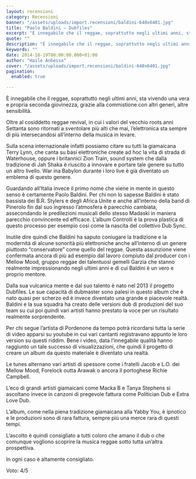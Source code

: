 ```yaml
---
layout: recensioni
category: Recensioni
banner: "/assets/uploads/import.recensioni/baldini-640x6401.jpg"
title: "Paolo Baldini – Dubfiles"
excerpt: "È innegabile che il reggae, soprattutto negli ultimi anni, sta vivendo una vera e propria seconda giovinezza, grazie alla commistione con altri generi, altre sensibilità. Oltre al cosiddetto reggae revival, in cui i valori del vecchio roots anni Settanta sono ritornati a sventolare più alti che mai, l’elettronica sta sempre di più intersecandosi all’interno della [&hellip"
quote: ""
description: "È innegabile che il reggae, soprattutto negli ultimi anni, sta vivendo una vera e propria seconda giovinezza, grazie alla commistione con altri generi, altre sensibilità. Oltre al cosiddetto reggae revival, in cui i valori del vecchio roots anni Settanta sono ritornati a sventolare più alti che mai, l’elettronica sta sempre di più intersecandosi all’interno della [&hellip"
keywords: ""
date: 2014-10-19T00:00:00.000+01:00
author: "Haile Anbessa"
cover: "/assets/uploads/import.recensioni/baldini-640x6401.jpg"
pagination:
  enabled: true

---
```


[](https://hotmc.com/wp-content/uploads/2014/10/baldini-640x6401.jpg)

È innegabile che il reggae, soprattutto negli ultimi anni, sta vivendo una vera e propria seconda giovinezza, grazie alla commistione con altri generi, altre sensibilità.

Oltre al cosiddetto reggae revival, in cui i valori del vecchio roots anni Settanta sono ritornati a sventolare più alti che mai, l’elettronica sta sempre di più intersecandosi all’interno della musica in levare.

Sulla scena internazionale infatti possiamo citare su tutti la giamaicana Terry Lynn, che canta su basi elettroniche create ad hoc la vita di strada di Waterhouse, oppure i britannici Zion Train, sound system che dalla tradizione di Jah Shaka è riuscito a innovare e portare tale genere su tutto un altro livello. War ina Babylon durante i loro live è già diventato un emblema di questo genere.

Guardando all’Italia invece il primo nome che viene in mente in questo senso è certamente Paolo Baldini. Per chi non lo sapesse Baldini è stato bassista dei B.R. Stylers e degli Africa Unite e anche all’interno della band di Pinerolo fin dal suo ingresso l’atmosfera è parecchio cambiata, assecondando le predilezioni musicali dello stesso Madaski in maniera parecchio convincente ed efficace. L’album Controlli è la prova plastica di questo processo per esempio così come la nascita del collettivo Dub Sync.

Inutile dire quindi che Baldini ha saputo coniugare la tradizione e la modernità di alcune sonorità più elettroniche anche all’interno di un genere piuttosto “conservatore” come quello del reggae. Questa assunzione viene confermata ancora di più ad esempio dal lavoro compiuto dal producer con i Mellow Mood, gruppo reggae dei talentuosi gemelli Garzia che stanno realmente impressionando negli ultimi anni e di cui Baldini è un vero e proprio mentore.

Dalla sua vulcanica mente e dal suo talento è nato nel 2013 il progetto Dubfiles. Le sue capacità di dubmaster sono palesi in questo album che è nato quasi per scherzo ed è invece diventato una grande e piacevole realtà. Baldini e la sua squadra ha creato delle versioni dub di produzioni del suo team su cui poi quindi vari artisti hanno prestato la voce per un risultato realmente sorprendente.

Per chi segue l’artista di Pordenone da tempo potrà ricordarsi tutta la serie di video apparsi su youtube in cui vari cantanti registravano appunto le loro version su questi riddim. Bene i video, data l’innegabile qualità hanno raggiunto un tale successo di visualizzazioni, che quindi il progetto di creare un album da questo materiale è diventato una realtà.

Le tunes alternano vari artisti di spessore come i fratelli Jacob e L.O. dei Mellow Mood, Forelock outta Arawak o ancora il portoghese Richie Campbell.

L’eco di grandi artisti giamaicani come Macka B e Tanya Stephens si ascoltano invece in canzoni di pregevole fattura come Politician Dub e Extra Love Dub.

L’album, come nella piena tradizione giamaicana alla Yabby You, è ipnotico e le produzioni sono di rara fattura, sempre più una merce rara di questi tempi.

L’ascolto è quindi consigliato a tutti coloro che amano il dub o che comunque vogliono scoprire la musica reggae sotto tutta un’altra prospettiva.

In ogni caso è altamente consigliato.

Voto: 4/5